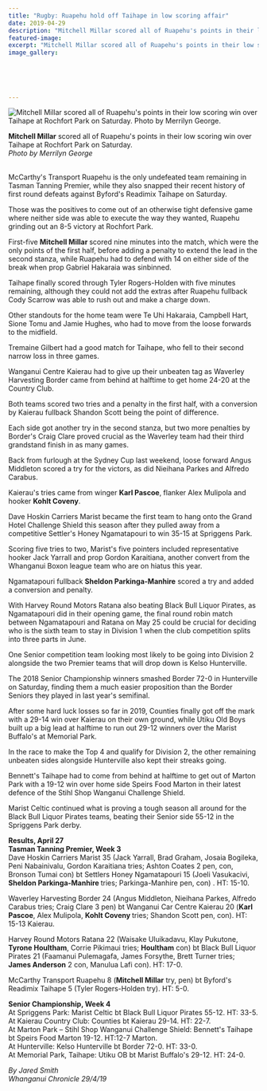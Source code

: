 ```yaml
---
title: "Rugby: Ruapehu hold off Taihape in low scoring affair"
date: 2019-04-29
description: "Mitchell Millar scored all of Ruapehu's points in their low scoring win over Taihape at Rochfort Park on Saturday..."
featured-image: 
excerpt: "Mitchell Millar scored all of Ruapehu's points in their low scoring win over Taihape at Rochfort Park on Saturday."
image_gallery:
    
    
    
    
    
---
```


<p><img src="https://www.nzherald.co.nz/resizer/8f3HIcQPWB4IlzYgHt1y_U_FkGs=/620x349/smart/filters:quality(70)/arc-anglerfish-syd-prod-nzme.s3.amazonaws.com/public/ITLVJCRHQFHHVMSBIYSKLQGXUI.jpg" alt="Mitchell Millar scored all of Ruapehu's points in their low scoring win over Taihape at Rochfort Park on Saturday. Photo by Merrilyn George." /></p>
<p><span><strong>Mitchell Millar</strong> scored all of Ruapehu's points in their low scoring win over Taihape at Rochfort Park on Saturday. <br /><em>Photo by Merrilyn George</em></span></p>
<p><br />McCarthy's Transport Ruapehu is the only undefeated team remaining in Tasman Tanning Premier, while they also snapped their recent history of first round defeats against Byford's Readimix Taihape on Saturday.</p>
<p>Those was the positives to come out of an otherwise tight defensive game where neither side was able to execute the way they wanted, Ruapehu grinding out an 8-5 victory at Rochfort Park.</p>
<p>First-five <strong>Mitchell Millar </strong>scored nine minutes into the match, which were the only points of the first half, before adding a penalty to extend the lead in the second stanza, while Ruapehu had to defend with 14 on either side of the break when prop Gabriel Hakaraia was sinbinned.</p>
<p>Taihape finally scored through Tyler Rogers-Holden with five minutes remaining, although they could not add the extras after Ruapehu fullback Cody Scarrow was able to rush out and make a charge down.</p>
<p>Other standouts for the home team were Te Uhi Hakaraia, Campbell Hart, Sione Tomu and Jamie Hughes, who had to move from the loose forwards to the midfield.</p>
<p>Tremaine Gilbert had a good match for Taihape, who fell to their second narrow loss in three games.</p>
<p>Wanganui Centre Kaierau had to give up their unbeaten tag as Waverley Harvesting Border came from behind at halftime to get home 24-20 at the Country Club.</p>
<p>Both teams scored two tries and a penalty in the first half, with a conversion by Kaierau fullback Shandon Scott being the point of difference.</p>
<p>Each side got another try in the second stanza, but two more penalties by Border's Craig Clare proved crucial as the Waverley team had their third grandstand finish in as many games.</p>
<p>Back from furlough at the Sydney Cup last weekend, loose forward Angus Middleton scored a try for the victors, as did Nieihana Parkes and Alfredo Carabus.</p>
<p>Kaierau's tries came from winger <strong>Karl Pascoe</strong>, flanker Alex Mulipola and hooker <strong>Kohlt Coveny</strong>.</p>
<p>Dave Hoskin Carriers Marist became the first team to hang onto the Grand Hotel Challenge Shield this season after they pulled away from a competitive Settler's Honey Ngamatapouri to win 35-15 at Spriggens Park.</p>
<p>Scoring five tries to two, Marist's five pointers included representative hooker Jack Yarrall and prop Gordon Karaitiana, another convert from the Whanganui Boxon league team who are on hiatus this year.</p>
<p>Ngamatapouri fullback <strong>Sheldon Parkinga-Manhire</strong> scored a try and added a conversion and penalty.</p>
<p>With Harvey Round Motors Ratana also beating Black Bull Liquor Pirates, as Ngamatapouri did in their opening game, the final round robin match between Ngamatapouri and Ratana on May 25 could be crucial for deciding who is the sixth team to stay in Division 1 when the club competition splits into three parts in June.</p>
<p>One Senior competition team looking most likely to be going into Division 2 alongside the two Premier teams that will drop down is Kelso Hunterville.</p>
<p>The 2018 Senior Championship winners smashed Border 72-0 in Hunterville on Saturday, finding them a much easier proposition than the Border Seniors they played in last year's semifinal.</p>
<p>After some hard luck losses so far in 2019, Counties finally got off the mark with a 29-14 win over Kaierau on their own ground, while Utiku Old Boys built up a big lead at halftime to run out 29-12 winners over the Marist Buffalo's at Memorial Park.</p>
<p>In the race to make the Top 4 and qualify for Division 2, the other remaining unbeaten sides alongside Hunterville also kept their streaks going.</p>
<p>Bennett's Taihape had to come from behind at halftime to get out of Marton Park with a 19-12 win over home side Speirs Food Marton in their latest defence of the Stihl Shop Wanganui Challenge Shield.</p>
<p>Marist Celtic continued what is proving a tough season all around for the Black Bull Liquor Pirates teams, beating their Senior side 55-12 in the Spriggens Park derby.</p>
<p><strong>Results, April 27</strong><br /><strong>Tasman Tanning Premier, Week 3</strong><br />Dave Hoskin Carriers Marist 35 (Jack Yarrall, Brad Graham, Josaia Bogileka, Peni Nabainivalu, Gordon Karaitiana tries; Ashton Coates 2 pen, con, Bronson Tumai con) bt Settlers Honey Ngamatapouri 15 (Joeli Vasukacivi, <strong>Sheldon Parkinga-Manhire </strong>tries; Parkinga-Manhire pen, con) . HT: 15-10.</p>
<p>Waverley Harvesting Border 24 (Angus Middleton, Nieihana Parkes, Alfredo Carabus tries; Craig Clare 3 pen) bt Wanganui Car Centre Kaierau 20 (<strong>Karl Pascoe</strong>, Alex Mulipola, <strong>Kohlt Coveny </strong>tries; Shandon Scott pen, con). HT: 15-13 Kaierau.</p>
<p>Harvey Round Motors Ratana 22 (Waisake Uluikadavu, Klay Pukutone, <strong>Tyrone Houltham</strong>, Corrie Pikimaui tries; <strong>Houltham</strong> con) bt Black Bull Liquor Pirates 21 (Faamanui Pulemagafa, James Forsythe, Brett Turner tries; <strong>James Anderson</strong> 2 con, Manulua Lafi con). HT: 17-0.</p>
<p>McCarthy Transport Ruapehu 8 (<strong>Mitchell Millar</strong> try, pen) bt Byford's Readimix Taihape 5 (Tyler Rogers-Holden try). HT: 5-0.</p>
<p><strong>Senior Championship, Week 4</strong><br />At Spriggens Park: Marist Celtic bt Black Bull Liquor Pirates 55-12. HT: 33-5.<br />At Kaierau Country Club: Counties bt Kaierau 29-14. HT: 22-7.<br />At Marton Park &ndash; Stihl Shop Wanganui Challenge Shield: Bennett's Taihape bt Speirs Food Marton 19-12. HT:12-7 Marton.<br />At Hunterville: Kelso Hunterville bt Border 72-0. HT: 33-0.<br />At Memorial Park, Taihape: Utiku OB bt Marist Buffalo's 29-12. HT: 24-0.</p>
<p><em>By Jared Smith</em><br /><em>Whanganui Chronicle 29/4/19</em></p>

